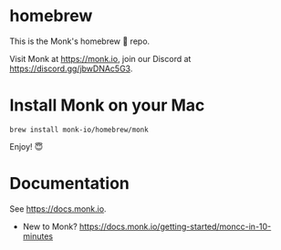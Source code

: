 # homebrew
This is the Monk's homebrew 🍺 repo.

Visit Monk at https://monk.io, join our Discord at https://discord.gg/jbwDNAc5G3.

# Install Monk on your Mac
```
brew install monk-io/homebrew/monk
```
Enjoy! 😇

# Documentation
See https://docs.monk.io.

- New to Monk? https://docs.monk.io/getting-started/moncc-in-10-minutes
